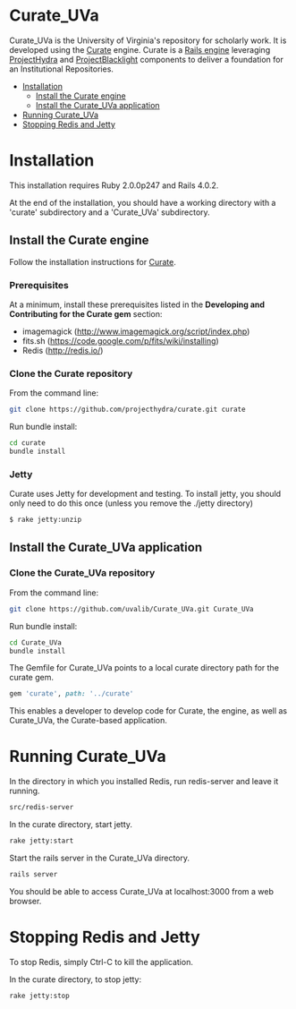 # Curate_UVa

Curate_UVa is the University of Virginia's repository for scholarly work.  It is developed using the [Curate](https://github.com/projecthydra/curate) engine.
Curate is a [Rails engine](http://edgeguides.rubyonrails.org/engines.html) leveraging [ProjectHydra](http://projecthydra.org) and [ProjectBlacklight](http://projectblacklight.org/) components to deliver a foundation for an Institutional Repositories.

* [Installation](#installation)
  * [Install the Curate engine](#install-the-curate-engine)
  * [Install the Curate_UVa application](#install-the-curate_uva-application)
* [Running Curate_UVa](#running-curate_uva)
* [Stopping Redis and Jetty](#stopping-redis-and-jetty)

# Installation

This installation requires Ruby 2.0.0p247 and Rails 4.0.2.

At the end of the installation, you should have a working directory with a 'curate' subdirectory and a 'Curate_UVa' subdirectory.

## Install the Curate engine

Follow the installation instructions for [Curate](https://github.com/projecthydra/curate#curate----).

### Prerequisites

At a minimum, install these prerequisites listed in the **Developing and Contributing for the Curate gem** section:
* imagemagick (http://www.imagemagick.org/script/index.php)
* fits.sh (https://code.google.com/p/fits/wiki/installing)
* Redis (http://redis.io/)


### Clone the Curate repository

From the command line:
```bash
git clone https://github.com/projecthydra/curate.git curate
```

Run bundle install:
```bash
cd curate
bundle install
```

### Jetty

Curate uses Jetty for development and testing.
To install jetty, you should only need to do this once (unless you remove the ./jetty directory)

```bash
$ rake jetty:unzip
```

## Install the Curate_UVa application

### Clone the Curate_UVa repository

From the command line:
```bash
git clone https://github.com/uvalib/Curate_UVa.git Curate_UVa
```

Run bundle install:
```bash
cd Curate_UVa
bundle install
```

The Gemfile for Curate_UVa points to a local curate directory path for the curate gem.

```ruby
gem 'curate', path: '../curate'
```

This enables a developer to develop code for Curate, the engine, as well as Curate_UVa, the Curate-based application.

# Running Curate_UVa

In the directory in which you installed Redis, run redis-server and leave it running.
```bash
src/redis-server
```

In the curate directory, start jetty.
```bash
rake jetty:start
```

Start the rails server in the Curate_UVa directory.
```bash
rails server
```
You should be able to access Curate_UVa at localhost:3000 from a web browser.

# Stopping Redis and Jetty

To stop Redis, simply Ctrl-C to kill the application.

In the curate directory, to stop jetty:
```bash
rake jetty:stop
```
